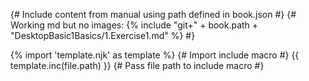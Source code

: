 {# Include content from manual using path defined in book.json #}
{# Working md but no images: {% include "git+" + book.path + "DesktopBasic1Basics/1.Exercise1.md" %} #}

{% import 'template.njk' as template %} {# Import include macro #}
{{ template.inc(file.path) }} {# Pass file path to include macro #}
